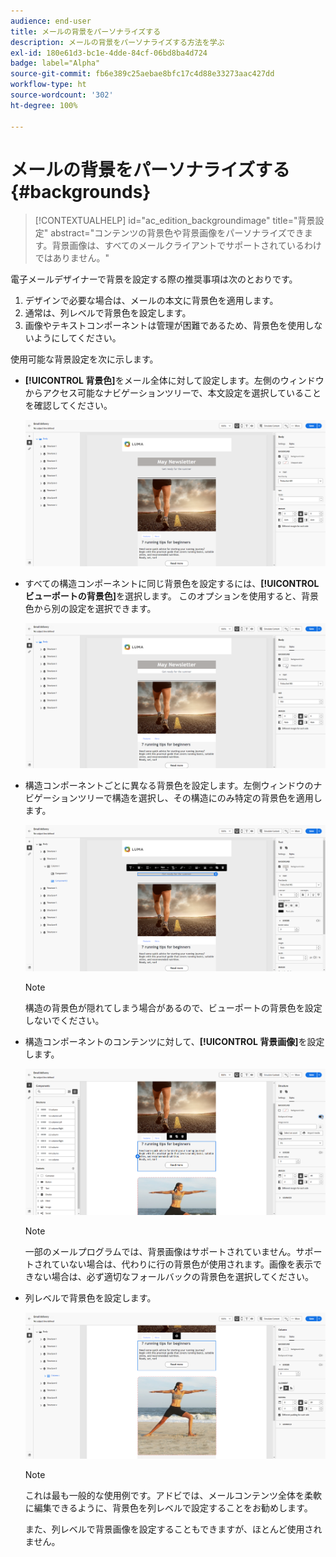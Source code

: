 ```yaml
---
audience: end-user
title: メールの背景をパーソナライズする
description: メールの背景をパーソナライズする方法を学ぶ
exl-id: 180e61d3-bc1e-4dde-84cf-06bd8ba4d724
badge: label="Alpha"
source-git-commit: fb6e389c25aebae8bfc17c4d88e33273aac427dd
workflow-type: ht
source-wordcount: '302'
ht-degree: 100%

---
```


# メールの背景をパーソナライズする {#backgrounds}

>[!CONTEXTUALHELP]
>id="ac_edition_backgroundimage"
>title="背景設定"
>abstract="コンテンツの背景色や背景画像をパーソナライズできます。背景画像は、すべてのメールクライアントでサポートされているわけではありません。"

電子メールデザイナーで背景を設定する際の推奨事項は次のとおりです。

1. デザインで必要な場合は、メールの本文に背景色を適用します。
1. 通常は、列レベルで背景色を設定します。
1. 画像やテキストコンポーネントは管理が困難であるため、背景色を使用しないようにしてください。

使用可能な背景設定を次に示します。

* **[!UICONTROL 背景色]**&#x200B;をメール全体に対して設定します。左側のウィンドウからアクセス可能なナビゲーションツリーで、本文設定を選択していることを確認してください。

  ![](assets/background_1.png)

* すべての構造コンポーネントに同じ背景色を設定するには、**[!UICONTROL ビューポートの背景色]**&#x200B;を選択します。 このオプションを使用すると、背景色から別の設定を選択できます。

  ![](assets/background_2.png)

* 構造コンポーネントごとに異なる背景色を設定します。左側ウィンドウのナビゲーションツリーで構造を選択し、その構造にのみ特定の背景色を適用します。

  ![](assets/background_3.png)

  >[!NOTE]
  >
  >構造の背景色が隠れてしまう場合があるので、ビューポートの背景色を設定しないでください。

* 構造コンポーネントのコンテンツに対して、**[!UICONTROL 背景画像]**&#x200B;を設定します。

  ![](assets/background_4.png)

  >[!NOTE]
  >
  >一部のメールプログラムでは、背景画像はサポートされていません。サポートされていない場合は、代わりに行の背景色が使用されます。画像を表示できない場合は、必ず適切なフォールバックの背景色を選択してください。

* 列レベルで背景色を設定します。

  ![](assets/background_5.png)

  >[!NOTE]
  >
  >これは最も一般的な使用例です。アドビでは、メールコンテンツ全体を柔軟に編集できるように、背景色を列レベルで設定することをお勧めします。

  また、列レベルで背景画像を設定することもできますが、ほとんど使用されません。
